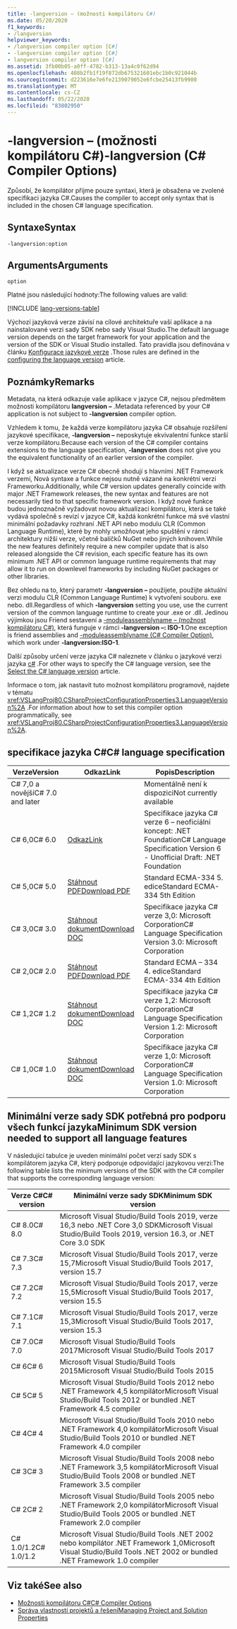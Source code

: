 ```yaml
---
title: -langversion – (možnosti kompilátoru C#)
ms.date: 05/20/2020
f1_keywords:
- /langversion
helpviewer_keywords:
- /langversion compiler option [C#]
- -langversion compiler option [C#]
- langversion compiler option [C#]
ms.assetid: 3fb00b05-a0ff-4782-b313-13a4c0f62d94
ms.openlocfilehash: 408b2fb1f19f872db675321601ebc1b0c921044b
ms.sourcegitcommit: d223616e7e6fe2139079052e6fcbe25413fb9900
ms.translationtype: MT
ms.contentlocale: cs-CZ
ms.lasthandoff: 05/22/2020
ms.locfileid: "83802950"
---
```

# <a name="-langversion-c-compiler-options"></a><span data-ttu-id="82805-102">-langversion – (možnosti kompilátoru C#)</span><span class="sxs-lookup"><span data-stu-id="82805-102">-langversion (C# Compiler Options)</span></span>

<span data-ttu-id="82805-103">Způsobí, že kompilátor přijme pouze syntaxi, která je obsažena ve zvolené specifikaci jazyka C#.</span><span class="sxs-lookup"><span data-stu-id="82805-103">Causes the compiler to accept only syntax that is included in the chosen C# language specification.</span></span>

## <a name="syntax"></a><span data-ttu-id="82805-104">Syntaxe</span><span class="sxs-lookup"><span data-stu-id="82805-104">Syntax</span></span>

```console
-langversion:option
```

## <a name="arguments"></a><span data-ttu-id="82805-105">Arguments</span><span class="sxs-lookup"><span data-stu-id="82805-105">Arguments</span></span>

`option`

<span data-ttu-id="82805-106">Platné jsou následující hodnoty:</span><span class="sxs-lookup"><span data-stu-id="82805-106">The following values are valid:</span></span>

[!INCLUDE [lang-versions-table](../includes/langversion-table.md)]

<span data-ttu-id="82805-107">Výchozí jazyková verze závisí na cílové architektuře vaší aplikace a na nainstalované verzi sady SDK nebo sady Visual Studio.</span><span class="sxs-lookup"><span data-stu-id="82805-107">The default language version depends on the target framework for your application and the version of the SDK or Visual Studio installed.</span></span> <span data-ttu-id="82805-108">Tato pravidla jsou definována v článku [Konfigurace jazykové verze](../configure-language-version.md#defaults) .</span><span class="sxs-lookup"><span data-stu-id="82805-108">Those rules are defined in the [configuring the language version](../configure-language-version.md#defaults) article.</span></span>

## <a name="remarks"></a><span data-ttu-id="82805-109">Poznámky</span><span class="sxs-lookup"><span data-stu-id="82805-109">Remarks</span></span>

<span data-ttu-id="82805-110">Metadata, na která odkazuje vaše aplikace v jazyce C#, nejsou předmětem možnosti kompilátoru **langversion –** .</span><span class="sxs-lookup"><span data-stu-id="82805-110">Metadata referenced by your C# application is not subject to **-langversion** compiler option.</span></span>

<span data-ttu-id="82805-111">Vzhledem k tomu, že každá verze kompilátoru jazyka C# obsahuje rozšíření jazykové specifikace, **-langversion –** neposkytuje ekvivalentní funkce starší verze kompilátoru.</span><span class="sxs-lookup"><span data-stu-id="82805-111">Because each version of the C# compiler contains extensions to the language specification, **-langversion** does not give you the equivalent functionality of an earlier version of the compiler.</span></span>

<span data-ttu-id="82805-112">I když se aktualizace verze C# obecně shodují s hlavními .NET Framework verzemi, Nová syntaxe a funkce nejsou nutně vázané na konkrétní verzi Frameworku.</span><span class="sxs-lookup"><span data-stu-id="82805-112">Additionally, while C# version updates generally coincide with major .NET Framework releases, the new syntax and features are not necessarily tied to that specific framework version.</span></span> <span data-ttu-id="82805-113">I když nové funkce budou jednoznačně vyžadovat novou aktualizaci kompilátoru, která se také vydává společně s revizí v jazyce C#, každá konkrétní funkce má své vlastní minimální požadavky rozhraní .NET API nebo modulu CLR (Common Language Runtime), které by mohly umožňovat jeho spuštění v rámci architektury nižší verze, včetně balíčků NuGet nebo jiných knihoven.</span><span class="sxs-lookup"><span data-stu-id="82805-113">While the new features definitely require a new compiler update that is also released alongside the C# revision, each specific feature has its own minimum .NET API or common language runtime requirements that may allow it to run on downlevel frameworks by including NuGet packages or other libraries.</span></span>

<span data-ttu-id="82805-114">Bez ohledu na to, který parametr **-langversion –** použijete, použijte aktuální verzi modulu CLR (Common Language Runtime) k vytvoření souboru. exe nebo. dll.</span><span class="sxs-lookup"><span data-stu-id="82805-114">Regardless of which **-langversion** setting you use, use the current version of the common language runtime to create your .exe or .dll.</span></span> <span data-ttu-id="82805-115">Jedinou výjimkou jsou Friend sestavení a [-moduleassemblyname – (možnost kompilátoru C#)](./moduleassemblyname-compiler-option.md), která funguje v rámci **-langversion –: ISO-1**.</span><span class="sxs-lookup"><span data-stu-id="82805-115">One exception is friend assemblies and [-moduleassemblyname (C# Compiler Option)](./moduleassemblyname-compiler-option.md), which work under **-langversion:ISO-1**.</span></span>

<span data-ttu-id="82805-116">Další způsoby určení verze jazyka C# naleznete v článku o jazykové verzi jazyka [c#](../configure-language-version.md) .</span><span class="sxs-lookup"><span data-stu-id="82805-116">For other ways to specify the C# language version, see the [Select the C# language version](../configure-language-version.md) article.</span></span>

<span data-ttu-id="82805-117">Informace o tom, jak nastavit tuto možnost kompilátoru programově, najdete v tématu <xref:VSLangProj80.CSharpProjectConfigurationProperties3.LanguageVersion%2A> .</span><span class="sxs-lookup"><span data-stu-id="82805-117">For information about how to set this compiler option programmatically, see <xref:VSLangProj80.CSharpProjectConfigurationProperties3.LanguageVersion%2A>.</span></span>

## <a name="c-language-specification"></a><span data-ttu-id="82805-118">specifikace jazyka C#</span><span class="sxs-lookup"><span data-stu-id="82805-118">C# language specification</span></span>

| <span data-ttu-id="82805-119">Verze</span><span class="sxs-lookup"><span data-stu-id="82805-119">Version</span></span>          | <span data-ttu-id="82805-120">Odkaz</span><span class="sxs-lookup"><span data-stu-id="82805-120">Link</span></span>                       | <span data-ttu-id="82805-121">Popis</span><span class="sxs-lookup"><span data-stu-id="82805-121">Description</span></span>                                                             |
|------------------|----------------------------|-------------------------------------------------------------------------|
| <span data-ttu-id="82805-122">C# 7,0 a novější</span><span class="sxs-lookup"><span data-stu-id="82805-122">C# 7.0 and later</span></span> |                            | <span data-ttu-id="82805-123">Momentálně není k dispozici</span><span class="sxs-lookup"><span data-stu-id="82805-123">Not currently available</span></span>                                                 |
| <span data-ttu-id="82805-124">C# 6,0</span><span class="sxs-lookup"><span data-stu-id="82805-124">C# 6.0</span></span>           | <span data-ttu-id="82805-125">[Odkaz][csharp-6]</span><span class="sxs-lookup"><span data-stu-id="82805-125">[Link][csharp-6]</span></span>           | <span data-ttu-id="82805-126">Specifikace jazyka C# verze 6 – neoficiální koncept: .NET Foundation</span><span class="sxs-lookup"><span data-stu-id="82805-126">C# Language Specification Version 6 - Unofficial Draft: .NET Foundation</span></span> |
| <span data-ttu-id="82805-127">C# 5,0</span><span class="sxs-lookup"><span data-stu-id="82805-127">C# 5.0</span></span>           | <span data-ttu-id="82805-128">[Stáhnout PDF][csharp-5]</span><span class="sxs-lookup"><span data-stu-id="82805-128">[Download PDF][csharp-5]</span></span>   | <span data-ttu-id="82805-129">Standard ECMA-334 5. edice</span><span class="sxs-lookup"><span data-stu-id="82805-129">Standard ECMA-334 5th Edition</span></span>                                           |
| <span data-ttu-id="82805-130">C# 3,0</span><span class="sxs-lookup"><span data-stu-id="82805-130">C# 3.0</span></span>           | <span data-ttu-id="82805-131">[Stáhnout dokument][csharp-3]</span><span class="sxs-lookup"><span data-stu-id="82805-131">[Download DOC][csharp-3]</span></span>   | <span data-ttu-id="82805-132">Specifikace jazyka C# verze 3,0: Microsoft Corporation</span><span class="sxs-lookup"><span data-stu-id="82805-132">C# Language Specification Version 3.0: Microsoft Corporation</span></span>            |
| <span data-ttu-id="82805-133">C# 2,0</span><span class="sxs-lookup"><span data-stu-id="82805-133">C# 2.0</span></span>           | <span data-ttu-id="82805-134">[Stáhnout PDF][csharp-2]</span><span class="sxs-lookup"><span data-stu-id="82805-134">[Download PDF][csharp-2]</span></span>   | <span data-ttu-id="82805-135">Standard ECMA – 334 4. edice</span><span class="sxs-lookup"><span data-stu-id="82805-135">Standard ECMA-334 4th Edition</span></span>                                           |
| <span data-ttu-id="82805-136">C# 1,2</span><span class="sxs-lookup"><span data-stu-id="82805-136">C# 1.2</span></span>           | <span data-ttu-id="82805-137">[Stáhnout dokument][csharp-1.2]</span><span class="sxs-lookup"><span data-stu-id="82805-137">[Download DOC][csharp-1.2]</span></span> | <span data-ttu-id="82805-138">Specifikace jazyka C# verze 1,2: Microsoft Corporation</span><span class="sxs-lookup"><span data-stu-id="82805-138">C# Language Specification Version 1.2: Microsoft Corporation</span></span>            |
| <span data-ttu-id="82805-139">C# 1,0</span><span class="sxs-lookup"><span data-stu-id="82805-139">C# 1.0</span></span>           | <span data-ttu-id="82805-140">[Stáhnout dokument][csharp-1]</span><span class="sxs-lookup"><span data-stu-id="82805-140">[Download DOC][csharp-1]</span></span>   | <span data-ttu-id="82805-141">Specifikace jazyka C# verze 1,0: Microsoft Corporation</span><span class="sxs-lookup"><span data-stu-id="82805-141">C# Language Specification Version 1.0: Microsoft Corporation</span></span>            |

[csharp-6]: /dotnet/csharp/language-reference/language-specification/introduction
[csharp-5]: https://www.ecma-international.org/publications/files/ECMA-ST/ECMA-334.pdf
[csharp-3]: https://download.microsoft.com/download/3/8/8/388e7205-bc10-4226-b2a8-75351c669b09/CSharp%20Language%20Specification.doc
[csharp-2]: https://www.ecma-international.org/publications/files/ECMA-ST-ARCH/ECMA-334%204th%20edition%20June%202006.pdf
[csharp-1.2]: https://www.ecma-international.org/publications/files/ECMA-ST-ARCH/ECMA-334%202nd%20edition%20December%202002.pdf
[csharp-1]: https://www.ecma-international.org/publications/files/ECMA-ST-ARCH/ECMA-334%201st%20edition%20December%202001.pdf

## <a name="minimum-sdk-version-needed-to-support-all-language-features"></a><span data-ttu-id="82805-142">Minimální verze sady SDK potřebná pro podporu všech funkcí jazyka</span><span class="sxs-lookup"><span data-stu-id="82805-142">Minimum SDK version needed to support all language features</span></span>

<span data-ttu-id="82805-143">V následující tabulce je uveden minimální počet verzí sady SDK s kompilátorem jazyka C#, který podporuje odpovídající jazykovou verzi:</span><span class="sxs-lookup"><span data-stu-id="82805-143">The following table lists the minimum versions of the SDK with the C# compiler that supports the corresponding language version:</span></span>

| <span data-ttu-id="82805-144">Verze C#</span><span class="sxs-lookup"><span data-stu-id="82805-144">C# version</span></span> | <span data-ttu-id="82805-145">Minimální verze sady SDK</span><span class="sxs-lookup"><span data-stu-id="82805-145">Minimum SDK version</span></span>                                                                  |
|------------|--------------------------------------------------------------------------------------|
| <span data-ttu-id="82805-146">C# 8.0</span><span class="sxs-lookup"><span data-stu-id="82805-146">C# 8.0</span></span>     | <span data-ttu-id="82805-147">Microsoft Visual Studio/Build Tools 2019, verze 16,3 nebo .NET Core 3,0 SDK</span><span class="sxs-lookup"><span data-stu-id="82805-147">Microsoft Visual Studio/Build Tools 2019, version 16.3, or .NET Core 3.0 SDK</span></span>         |
| <span data-ttu-id="82805-148">C# 7.3</span><span class="sxs-lookup"><span data-stu-id="82805-148">C# 7.3</span></span>     | <span data-ttu-id="82805-149">Microsoft Visual Studio/Build Tools 2017, verze 15,7</span><span class="sxs-lookup"><span data-stu-id="82805-149">Microsoft Visual Studio/Build Tools 2017, version 15.7</span></span>                               |
| <span data-ttu-id="82805-150">C# 7.2</span><span class="sxs-lookup"><span data-stu-id="82805-150">C# 7.2</span></span>     | <span data-ttu-id="82805-151">Microsoft Visual Studio/Build Tools 2017, verze 15,5</span><span class="sxs-lookup"><span data-stu-id="82805-151">Microsoft Visual Studio/Build Tools 2017, version 15.5</span></span>                               |
| <span data-ttu-id="82805-152">C# 7.1</span><span class="sxs-lookup"><span data-stu-id="82805-152">C# 7.1</span></span>     | <span data-ttu-id="82805-153">Microsoft Visual Studio/Build Tools 2017, verze 15,3</span><span class="sxs-lookup"><span data-stu-id="82805-153">Microsoft Visual Studio/Build Tools 2017, version 15.3</span></span>                               |
| <span data-ttu-id="82805-154">C# 7.0</span><span class="sxs-lookup"><span data-stu-id="82805-154">C# 7.0</span></span>     | <span data-ttu-id="82805-155">Microsoft Visual Studio/Build Tools 2017</span><span class="sxs-lookup"><span data-stu-id="82805-155">Microsoft Visual Studio/Build Tools 2017</span></span>                                             |
| <span data-ttu-id="82805-156">C# 6</span><span class="sxs-lookup"><span data-stu-id="82805-156">C# 6</span></span>       | <span data-ttu-id="82805-157">Microsoft Visual Studio/Build Tools 2015</span><span class="sxs-lookup"><span data-stu-id="82805-157">Microsoft Visual Studio/Build Tools 2015</span></span>                                             |
| <span data-ttu-id="82805-158">C# 5</span><span class="sxs-lookup"><span data-stu-id="82805-158">C# 5</span></span>       | <span data-ttu-id="82805-159">Microsoft Visual Studio/Build Tools 2012 nebo .NET Framework 4,5 kompilátor</span><span class="sxs-lookup"><span data-stu-id="82805-159">Microsoft Visual Studio/Build Tools 2012 or bundled .NET Framework 4.5 compiler</span></span>      |
| <span data-ttu-id="82805-160">C# 4</span><span class="sxs-lookup"><span data-stu-id="82805-160">C# 4</span></span>       | <span data-ttu-id="82805-161">Microsoft Visual Studio/Build Tools 2010 nebo .NET Framework 4,0 kompilátor</span><span class="sxs-lookup"><span data-stu-id="82805-161">Microsoft Visual Studio/Build Tools 2010 or bundled .NET Framework 4.0 compiler</span></span>      |
| <span data-ttu-id="82805-162">C# 3</span><span class="sxs-lookup"><span data-stu-id="82805-162">C# 3</span></span>       | <span data-ttu-id="82805-163">Microsoft Visual Studio/Build Tools 2008 nebo .NET Framework 3,5 kompilátor</span><span class="sxs-lookup"><span data-stu-id="82805-163">Microsoft Visual Studio/Build Tools 2008 or bundled .NET Framework 3.5 compiler</span></span>      |
| <span data-ttu-id="82805-164">C# 2</span><span class="sxs-lookup"><span data-stu-id="82805-164">C# 2</span></span>       | <span data-ttu-id="82805-165">Microsoft Visual Studio/Build Tools 2005 nebo .NET Framework 2,0 kompilátor</span><span class="sxs-lookup"><span data-stu-id="82805-165">Microsoft Visual Studio/Build Tools 2005 or bundled .NET Framework 2.0 compiler</span></span>      |
| <span data-ttu-id="82805-166">C# 1.0/1.2</span><span class="sxs-lookup"><span data-stu-id="82805-166">C# 1.0/1.2</span></span> | <span data-ttu-id="82805-167">Microsoft Visual Studio/Build Tools .NET 2002 nebo kompilátor .NET Framework 1,0</span><span class="sxs-lookup"><span data-stu-id="82805-167">Microsoft Visual Studio/Build Tools .NET 2002 or bundled .NET Framework 1.0 compiler</span></span> |

## <a name="see-also"></a><span data-ttu-id="82805-168">Viz také</span><span class="sxs-lookup"><span data-stu-id="82805-168">See also</span></span>

- [<span data-ttu-id="82805-169">Možnosti kompilátoru C#</span><span class="sxs-lookup"><span data-stu-id="82805-169">C# Compiler Options</span></span>](index.md)
- [<span data-ttu-id="82805-170">Správa vlastností projektů a řešení</span><span class="sxs-lookup"><span data-stu-id="82805-170">Managing Project and Solution Properties</span></span>](/visualstudio/ide/managing-project-and-solution-properties)
